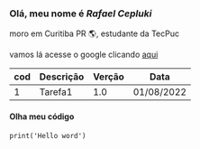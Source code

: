 ### Olá, meu nome é _**Rafael Cepluki**_ 
 
moro em Curitiba PR 🌎, estudante da TecPuc

vamos lá acesse o google clicando [aqui](https://www.youtube.com/watch?v=dQw4w9WgXcQ)

cod|Descrição|Verção|Data
---|-|-|-
1|Tarefa1|1.0|01/08/2022

#### Olha meu código

```
print('Hello word')
```


